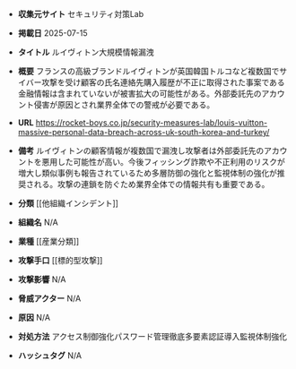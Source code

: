 - **収集元サイト**
セキュリティ対策Lab

- **掲載日**
2025-07-15

- **タイトル**
ルイヴィトン大規模情報漏洩

- **概要**
フランスの高級ブランドルイヴィトンが英国韓国トルコなど複数国でサイバー攻撃を受け顧客の氏名連絡先購入履歴が不正に取得された事案である金融情報は含まれていないが被害拡大の可能性がある。外部委託先のアカウント侵害が原因とされ業界全体での警戒が必要である。

- **URL**
https://rocket-boys.co.jp/security-measures-lab/louis-vuitton-massive-personal-data-breach-across-uk-south-korea-and-turkey/

- **備考**
ルイヴィトンの顧客情報が複数国で漏洩し攻撃者は外部委託先のアカウントを悪用した可能性が高い。今後フィッシング詐欺や不正利用のリスクが増大し類似事例も報告されているため多層防御の強化と監視体制の強化が推奨される。攻撃の連鎖を防ぐため業界全体での情報共有も重要である。

- **分類**
[[他組織インシデント]]

- **組織名**
N/A

- **業種**
[[産業分類]]

- **攻撃手口**
[[標的型攻撃]]

- **攻撃影響**
N/A

- **脅威アクター**
N/A

- **原因**
N/A

- **対処方法**
アクセス制御強化パスワード管理徹底多要素認証導入監視体制強化

- **ハッシュタグ**
N/A
